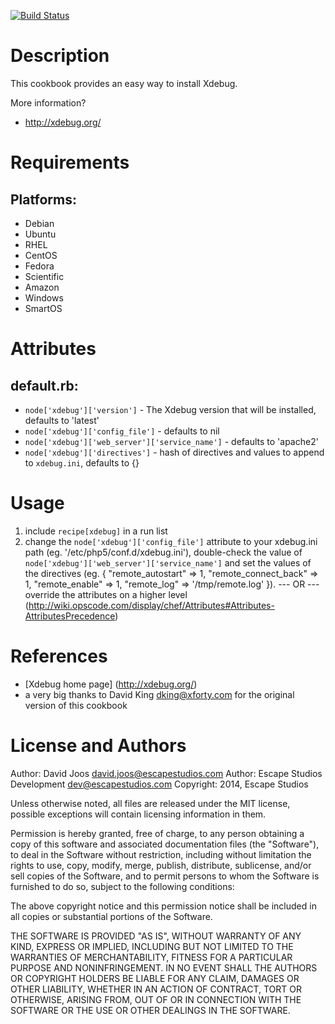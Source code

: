 [![Build Status](https://travis-ci.org/escapestudios-cookbooks/xdebug.png)](https://travis-ci.org/escapestudios-cookbooks/xdebug)

Description
===========

This cookbook provides an easy way to install Xdebug.

More information?
* http://xdebug.org/

Requirements
============

## Platforms:

* Debian
* Ubuntu
* RHEL
* CentOS
* Fedora
* Scientific
* Amazon
* Windows
* SmartOS

Attributes
==========

## default.rb:

* `node['xdebug']['version']` - The Xdebug version that will be installed, defaults to 'latest'
* `node['xdebug']['config_file']` - defaults to nil
* `node['xdebug']['web_server']['service_name']` - defaults to 'apache2'
* `node['xdebug']['directives']` - hash of directives and values to append to `xdebug.ini`, defaults to {}

Usage
=====

1. include `recipe[xdebug]` in a run list
2. change the `node['xdebug']['config_file']` attribute to your xdebug.ini path (eg. '/etc/php5/conf.d/xdebug.ini'), double-check the value of `node['xdebug']['web_server']['service_name']` and set the values of the directives (eg. { "remote_autostart" => 1, "remote_connect_back" => 1, "remote_enable" => 1, "remote_log" => '/tmp/remote.log' }).
--- OR ---
override the attributes on a higher level (http://wiki.opscode.com/display/chef/Attributes#Attributes-AttributesPrecedence)

References
==========

* [Xdebug home page] (http://xdebug.org/)
* a very big thanks to David King <dking@xforty.com> for the original version of this cookbook

License and Authors
===================

Author: David Joos <david.joos@escapestudios.com>
Author: Escape Studios Development <dev@escapestudios.com>
Copyright: 2014, Escape Studios

Unless otherwise noted, all files are released under the MIT license,
possible exceptions will contain licensing information in them.

Permission is hereby granted, free of charge, to any person obtaining a copy
of this software and associated documentation files (the "Software"), to deal
in the Software without restriction, including without limitation the rights
to use, copy, modify, merge, publish, distribute, sublicense, and/or sell
copies of the Software, and to permit persons to whom the Software is
furnished to do so, subject to the following conditions:

The above copyright notice and this permission notice shall be included in
all copies or substantial portions of the Software.

THE SOFTWARE IS PROVIDED "AS IS", WITHOUT WARRANTY OF ANY KIND, EXPRESS OR
IMPLIED, INCLUDING BUT NOT LIMITED TO THE WARRANTIES OF MERCHANTABILITY,
FITNESS FOR A PARTICULAR PURPOSE AND NONINFRINGEMENT. IN NO EVENT SHALL THE
AUTHORS OR COPYRIGHT HOLDERS BE LIABLE FOR ANY CLAIM, DAMAGES OR OTHER
LIABILITY, WHETHER IN AN ACTION OF CONTRACT, TORT OR OTHERWISE, ARISING FROM,
OUT OF OR IN CONNECTION WITH THE SOFTWARE OR THE USE OR OTHER DEALINGS IN
THE SOFTWARE.